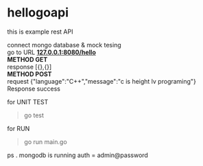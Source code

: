 # hellogoapi

this is example rest API<br>

connect mongo database & mock tesing<br>
go to URL <b><a href="http://127.0.0.1:8080/hello">127.0.0.1:8080/hello</a></b><br>
<b>METHOD GET</b><br>
response [{},{}]<br>
<b>METHOD POST</b><br>
request {"language":"C++","message":"c is height lv programing"}<br>
Response success<br>

for UNIT TEST<br>
> go test<br>

for RUN<br>
> go run main.go<br>

ps . mongodb is running auth = admin@password<br>





